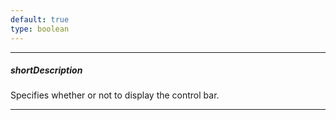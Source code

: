 ```yaml
---
default: true
type: boolean
---
```

---
##### shortDescription
Specifies whether or not to display the control bar.

---
